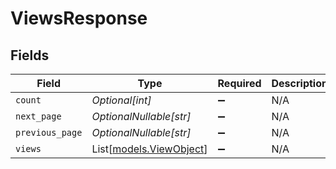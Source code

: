 # ViewsResponse


## Fields

| Field                                              | Type                                               | Required                                           | Description                                        |
| -------------------------------------------------- | -------------------------------------------------- | -------------------------------------------------- | -------------------------------------------------- |
| `count`                                            | *Optional[int]*                                    | :heavy_minus_sign:                                 | N/A                                                |
| `next_page`                                        | *OptionalNullable[str]*                            | :heavy_minus_sign:                                 | N/A                                                |
| `previous_page`                                    | *OptionalNullable[str]*                            | :heavy_minus_sign:                                 | N/A                                                |
| `views`                                            | List[[models.ViewObject](../models/viewobject.md)] | :heavy_minus_sign:                                 | N/A                                                |
